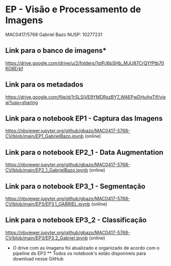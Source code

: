 # EP - Visão e Processamento de Imagens

MAC0417/5768
Gabriel Bazo
NUSP: 10277231

## Link para o banco de imagens*

https://drive.google.com/drive/u/2/folders/1gIPJ6pSHb_MJU87CrQYfPtb70KO8Erkf

## Link para os metadados

https://drive.google.com/file/d/1rSLSiVE9YMDRszBY7_WAEPwDHuihxTIf/view?usp=sharing

## Link para o notebook EP1 - Captura das Imagens

https://nbviewer.jupyter.org/github/gbazo/MAC0417-5768-CV/blob/main/EP1_GabrielBazo.ipynb (online)

## Link para o notebook EP2_1 - Data Augmentation

https://nbviewer.jupyter.org/github/gbazo/MAC0417-5768-CV/blob/main/EP2_1_GabrielBazo.ipynb (online)

## Link para o notebook EP3_1 - Segmentação

https://nbviewer.jupyter.org/github/gbazo/MAC0417-5768-CV/blob/main/EP3/EP3.1_GABRIEL.ipynb (online)

## Link para o notebook EP3_2 - Classificação

https://nbviewer.jupyter.org/github/gbazo/MAC0417-5768-CV/blob/main/EP3/EP3.2_Gabriel.ipynb (online)

* O drive com as imagens foi atualizado e organizado de acordo com o pipeline do EP3
** Todos os notebook's estão disponíveis para download nesse GitHub 
